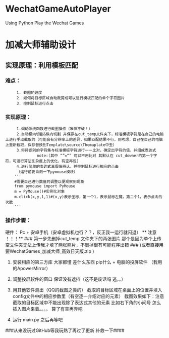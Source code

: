 # WechatGameAutoPlayer
Using Python Play the Wechat Games
#  加减大师辅助设计
## 实现原理：利用模板匹配

### 难点： 
         1. 截图的速度
         2. 如何将目标区域自动裁剪成可以进行模板匹配的单个字符图片
         3. 控制鼠标进行点击

### 实现原理：
         1.调动系统函数进行截图操作（唯快不破！）
         2.自动横向切割&纵向切割 并保存在cut_temp文件夹下，标准模板字符是在自己的电脑上进行手动截取的（可能会有分辨率上的差异，如果匹配结果不行，则考虑，自己在自己的电脑上重新截取，保存替换到Template\source\Themaplate中去）
         3.将待识别的字符集与标准模板字符进行一一比对，确定出字符的值，并组成表达式
                  note:(其中 “”=“” 可以不用比对 其默认在 cut_downer的第一个字符，可进行算法复杂度上的优化，有空再说)
         4.进行简单的表达式真假值辨认，并控制鼠标进行相应的点击
         （运行前要自测一下pymouse模块）
        '''
        #需要自己进行数值的调整以便观察到现象
        from pymouse import PyMouse
        m = PyMouse()#实例化对象
        m.click(x,y,1,1)#(x,y)表示坐标，第一个1，表示鼠标左键，第二个1，表示点击的次数
        '''
         
### 操作步骤：
硬件： Pc + 安卓手机（安卓虚拟机也行？？，反正我一运行就闪退）
** 注意 ！！！**
         ### 第一步先删掉cut_temp 文件夹下的两张图片 那个是因为单个上传空文件夹无法上传我才填了两张照片，不删掉很有可能程序出错
         ### (或者直接用要WechatGames_加减大师_高效日天版.zip )
1. 安装相应的第三方库 大家都懂 差什么东西 pip什么 + 电脑的投屏软件 （我用的ApowerMirror）
2. 调整投屏软件的窗口 保证没有遮挡（这不是废话吗 逃。。）
3. 用其他软件测出（QQ的截图之类的） 截取的目标区域在桌面上的位置并填入config文件中的相应参数里（有空逐一介绍对应的元素）
         截图效果如下：注意截取的目标区域中不能出现除了表达式其他的元素 比如右下角的小问号
         怎么插入图片来着。。。。 
         算了有空再弄吧
         
4. 运行 main.py 之后再等吧

###从来没玩过GitHub等我玩熟了再过了更新 补救一下####
         
